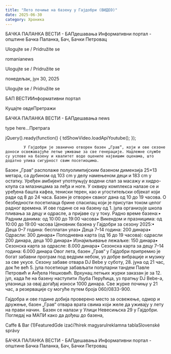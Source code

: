 ```yaml
---
title: "Лето почиње на базену у Гајдобри (ВИДЕО)"
date: 2025-06-30
category: Хроника
---
```


БАЧКА ПАЛАНКА ВЕСТИ - БАПдешавања Информативни портал - општине Бачка Паланка, Бач, Бачки Петровац

Ulogujte se / Pridružite se

romanianews

Ulogujte se / Pridružite se

понедељак, јун 30, 2025

Ulogujte se / Pridružite se

БАП ВЕСТИИнформативни портал

Куцајте овдеПретражи

БАЧКА ПАЛАНКА ВЕСТИ - БАПдешавања news

type here...Претрага

jQuery().ready(function() {
                            tdShowVideo.loadApiYoutube(); 
                        });
                        
                    
            У Гајдобри је званично отворен базен „Грав“, који и ове сезоне доноси освежавајуће летње уживање за све генерације. Надлежне службе су услове на базену и квалитет воде оцениле највишим оценама, што додатно улива сигурност свим посетиоцима.

Базен „Грав“ располаже полуолимпијским базеном димензија 25×13 метара, са дубином од 103 cm у делу намењеном деци и 183 cm у остатку. Уређен амбијент употпуњују водени слап за масажу и хидро-клупа са млазницама за леђа и ноге. У оквиру комплекса налазе се и уређена башта кафеа, тениски терен, као и угоститељски објекат који ради од 8 до 24 часа.
Базен је отворен сваког дана од 10 до 19 часова. О безбедности посетилаца брине спасилац који је присутан током целог радног времена. И ове године се на базену од 1. јула организује школа пливања за децу и одрасле, а пријаве су у току.
Радно време базена:• Радним данима: од 10:00 до 19:00 часова• Викендом и празницима: од 10:00 до 19:00 часова
Ценовник базена у Гајдобри за сезону 2025:• Деца 0–7 година: бесплатан улаз• Деца 7–14 година: 200 динара• Одрасли: 300 динара• Поподневна карта (од 16 до 19 часова): одрасли 200 динара, деца 100 динара• Изнајмљивање лежаљке: 150 динара• Сезонска карта за одрасле: 8.000 динара• Сезонска карта за децу 7–14 година: 6.000 динара
Овог лета, базен „Грав“ у Гајдобри припремио је богат забавни програм под ведрим небом, уз добре вибрације и музику за све укусе. Сезону забаве отвара DJ Bebe у суботу, 28. јуна од 21 час, док ће већ 5. јула посетиоце забављати популарни тандем Павле Петровић и Анђела Нешковић.
Врхунац летњих журки заказан је за 12. јул, када ће на базену наступити Љуба Перућица, уз пратњу DJ Bebe-а, улазница за овај догађај износи 1000 динара. Све журке почињу у 21 час, а резервације су могуће путем броја 060/0833-900.



Гајдобра и ове године добија проверено место за освежење, одмор и дружење, базен „Грав“ отвара врата свима који желе да уживају у лету на прави начин. 
Базен се налази у Улици Невесињска 29 у Гајдобри. Погледај на МАПИ како да дођеш до базена,

Caffe & Bar (1)FeaturedGde izaći?hírek magyarulreklamna tablaSlovenské správy

БАЧКА ПАЛАНКА ВЕСТИ - БАПдешавања Информативни портал - општине Бачка Паланка, Бач, Бачки Петровац
